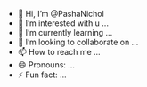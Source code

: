 - 👋 Hi, I’m @PashaNichol
- 👀 I’m interested with u ...
- 🌱 I’m currently learning ...
- 💞️ I’m looking to collaborate on ...
- 📫 How to reach me ...
- 😄 Pronouns: ...
- ⚡ Fun fact: ...

<!---
PashaNichol/PashaNichol is a ✨ special ✨ repository because its `README.md` (this file) appears on your GitHub profile.
You can click the Preview link to take a look at your changes.
--->
